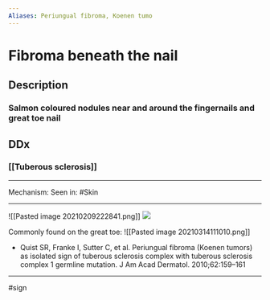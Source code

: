 ```yaml
---
Aliases: Periungual fibroma, Koenen tumo
---
```

# Fibroma beneath the nail
## Description
### Salmon coloured nodules near and around the fingernails and great toe nail
## DDx
### [[Tuberous sclerosis]]

---
Mechanism:
Seen in: #Skin 

---
![[Pasted image 20210209222841.png]]
![](http://www.pcds.org.uk/ee/images/made/ee/images/uploads/clinical/Peri-ungual_574_609_70.jpg)

Commonly found on the great toe:
![[Pasted image 20210314111010.png]]
-  Quist SR, Franke I, Sutter C, et al. Periungual fibroma (Koenen tumors) as isolated sign of tuberous sclerosis complex with tuberous sclerosis complex 1 germline mutation. J Am Acad Dermatol. 2010;62:159–161

---
#sign 